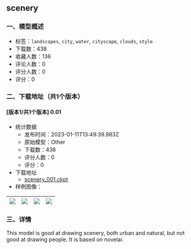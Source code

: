 ## scenery
### 一、模型概述

- 标签：`landscapes`, `city`, `water`, `cityscape`, `clouds`, `style`
- 下载数：438
- 收藏人数：136
- 评论人数：0
- 评分人数：0
- 评分：0

### 二、下载地址（共1个版本）

#### [版本1/共1个版本] 0.01

- 统计数据
  - 发布时间：2023-01-11T13:49:39.983Z
  - 原始模型：Other
  - 下载数：438
  - 评分人数：0
  - 评分：0
- 下载地址
  - [scenery_001.ckpt](https://civitai.com/api/download/models/4909)
- 样例图像：

| <img src="https://image.civitai.com/xG1nkqKTMzGDvpLrqFT7WA/277d0996-ce06-4403-e6cb-0c9283f76a00/width=450/35294.jpeg" /> | <img src="https://image.civitai.com/xG1nkqKTMzGDvpLrqFT7WA/24a912e5-ea2c-49de-dea9-4f5a22298500/width=450/35343.jpeg" /> | <img src="https://image.civitai.com/xG1nkqKTMzGDvpLrqFT7WA/58a80696-6ecb-4042-af05-1b639603a800/width=450/35299.jpeg" /> | <img src="https://image.civitai.com/xG1nkqKTMzGDvpLrqFT7WA/b16a4ff1-90a1-4eda-dd52-652f29d48000/width=450/35342.jpeg" /> |
| ---- | ---- | ---- | ---- |


### 三、详情
<p>This model is good at drawing scenery, both urban and natural, but not good at drawing people. It is based on novelai.</p>
